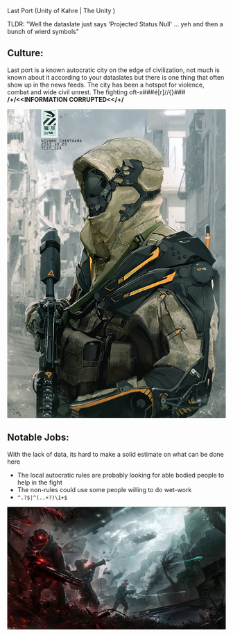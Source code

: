 Last Port (Unity of Kahre  | The Unity )

TLDR: "Well the dataslate just says 'Projected Status Null' ... yeh and then a bunch of wierd symbols"

## Culture:

Last port is a known autocratic city on the edge of civilization, not much is known about it according to your dataslates but there is one thing that often show up in the news feeds. The city has been a hotspot for violence, combat and wide civil unrest. The fighting oft-x###é[r]//{}### 
**/+/<<INFORMATION CORRUPTED<</+/**


![git version](../../../../Resources/574_large.jpg)


## Notable Jobs:

With the lack of data, its hard to make a solid estimate on what can be done here

- The local autocratic rules are probably looking for able bodied people to help in the fight
- The non-rules could use some people willing to do wet-work 
- ```^.?$|^(..+?)\1+$```

![git version](../../../../Resources/3cd291a62c0cd8f182348d98c1841851.jpg)